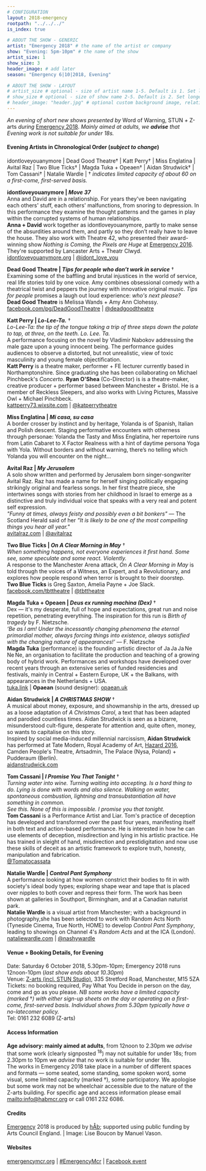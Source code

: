 ```yaml
---
# CONFIGURATION
layout: 2018-emergency
rootpath: "../../../"
is_index: true

# ABOUT THE SHOW - GENERIC
artist: "Emergency 2018" # the name of the artist or company
show: "Evening: 5pm-10pm" # the name of the show
artist_size: 1
show_size: 3
header_image: # add later
season: "Emergency 6|10|2018, Evening"

# ABOUT THE SHOW - LAYOUT
# artist_size # optional - size of artist name 1-5. Default is 1. Set longer names to lower values
# show_size # optional - size of show name 2-5. Default is 2. Set longer names to lower values
# header_image: "header.jpg" # optional custom background image, relative to current page
---
```

*An evening of short new shows presented by* Word of Warning, STUN *+* Z-arts *during* [Emergency 2018](/current/2018-emergency). *Mainly aimed at adults, we **advise** that Evening work is not suitable for under 18s.*              
          
#### Evening Artists in Chronological Order (*subject to change*)            
idontloveyouanymore | Dead Good Theatre† | Katt Perry† | Miss Englatina | Avital Raz | Two Blue Ticks† | Magda Tuka + Opeaen† | Aidan Strudwick† | Tom Cassani† | Natalie Wardle | † *indicates limited capacity of about 60 on a first-come, first-served basis.*          
           
**idontloveyouanymore | *Move 37***         
Anna and David are in a relationship. For years they've been navigating each others' stuff, each others' malfunctions, from snoring to depression. In this performance they examine the thought patterns and the games in play within the corrupted systems of human relationships.             
**Anna + David** work together as idontloveyouanymore, partly to make sense of the absurdities around them, and partly so they don’t really have to leave the house. They also work with Theatre 42, who presented their award-winning show *Nothing is Coming, the Pixels are Huge* at [Emergency 2016](/archive/2016-emergency). They're supported by Lancaster Arts + Theatr Clwyd.          
<a href="http://idontloveyouanymore.org" target="_blank">idontloveyouanymore.org</a> | <a href="http://twitter.com/idont_love_you" target="_blank">@idont_love_you</a>           
           
**Dead Good Theatre | *Tips for people who don’t work in service*** †         
Examining some of the baffling and brutal injustices in the world of service, real life stories told by one voice. Amy combines obsessional comedy with a theatrical twist and peppers the journey with innovative original music. *Tips for people* promises a laugh out loud experience: *who's next please?*          
**Dead Good Theatre** is Melissa Wands + Amy Ann Clohessy.        
<a href="http://facebook.com/pg/DeadGoodTheatre" target="_blank">facebook.com/pg/DeadGoodTheatre</a> | <a href="http://twitter.com/deadgoodtheatre" target="_blank">@deadgoodtheatre</a>           
            
**Katt Perry | *Lo-Lee-Ta.*** †         
*Lo-Lee-Ta: the tip of the tongue taking a trip of three steps down the palate to tap, at three, on the teeth. Lo. Lee. Ta.*           
A performance focusing on the novel by Vladimir Nabokov addressing the male gaze upon a young innocent being. The performance guides audiences to observe a distorted, but not unrealistic, view of toxic masculinity and young female objectification.             
**Katt Perry** is a theatre maker, performer + FE lecturer currently based in Northamptonshire. Since graduating she has been collaborating on Michael Pinchbeck's *Concerto*. **Ryan O'Shea** (Co-Director) is is a theatre-maker, creative producer + performer based between Manchester + Bristol. He is a member of Reckless Sleepers, and also works with Living Pictures, Massive Owl + Michael Pinchbeck.               
<a href="http://kattperry73.wixsite.com/kattperrytheatre" target="_blank">kattperry73.wixsite.com</a> | <a href="http://twitter.com/katperrytheatre" target="_blank">@katperrytheatre</a>         
         
**Miss Englatina | *Mi casa, su casa***         
A border crosser by instinct and by heritage, Yolanda is of Spanish, Italian and Polish descent. Staging performative encounters with otherness through personae: Yolanda the Tasty and Miss Englatina, her repertoire runs from Latin Cabaret to X Factor Realness with a hint of daytime persona Yoga with Yola. Without borders and without warning, there’s no telling which Yolanda you will encounter on the night…         
          
**Avital Raz | *My Jerusalem***         
A solo show written and performed by Jerusalem born singer-songwriter Avital Raz. Raz has made a name for herself singing politically engaging strikingly original and fearless songs. In her first theatre piece, she intertwines songs with stories from her childhood in Israel to emerge as a distinctive and truly individual voice that speaks with a very real and potent self expression.           
*"Funny at times, always feisty and possibly even a bit bonkers"* — The Scotland Herald said of her *"It is likely to be one of the most compelling things you hear all year."*             
<a href="http://avitalraz.com" target="_blank">avitalraz.com</a> | <a href="http://twitter.com/avitalraz" target="_blank">@avitalraz</a>        
              
**Two Blue Ticks | *On A Clear Morning in May*** †          
*When something happens, not everyone experiences it first hand. Some see, some speculate and some react. Violently.*          
A response to the Manchester Arena attack, *On A Clear Morning in May* is told through the voices of a Witness, an Expert, and a Revolutionary, and explores how people respond when terror is brought to their doorstep.           
**Two Blue Ticks** is Greg Saxton, Amelia Payne + Joe Slack.        
<a href="http://facebook.com/tbttheatre" target="_blank">facebook.com/tbttheatre</a> | <a href="http://twitter.com/tbttheatre" target="_blank">@tbttheatre</a>             
           
**Magda Tuka + Opeaen | *Deus ex running machina (Dex)*** †          
Dex — it's my desperate, full of hope and expectations, great run and noise repetition, penetrating everything. The inspiration for this run is *Birth of tragedy* by F. Nietzsche.               
*‘Be as I am! Under the incessantly changing phenomena the eternal primordial mother, always forcing things into existence, always satisfied with the changing nature of appearances!’* — F. Nietzsche        
**Magda Tuka** (performance) is the founding artistic director of Ja Ja Ja Ne Ne Ne, an organisation to facilitate the production and teaching of a growing body of hybrid work. Performances and workshops have developed over recent years through an extensive series of funded residencies and festivals, mainly in Central + Eastern Europe, UK + the Balkans, with appearances in the Netherlands + USA.                 
<a href="http://tuka.link" target="_blank">tuka.link</a> | **Opaean** (sound designer): <a href="http://opaean.uk" target="_blank">opaean.uk</a>            
           
**Aidan Strudwick | *A CHRISTMAS SHOW*** †         
A musical about money, exposure, and showmanship in the arts, dressed up as a loose adaptation of *A Christmas Carol*, a text that has been adapted and parodied countless times. Aidan Strudwick is seen as a bizarre, misunderstood cult-figure, desperate for attention and, quite often, money, so wants to capitalise on this story.          
Inspired by social media-induced millennial narcissism, **Aidan Strudwick** has performed at Tate Modern, Royal Academy of Art, [Hazard 2016](/archive/2016-hazard), Camden People's Theatre, Artsadmin, The Palace (Nysa, Poland) + Pudderaum (Berlin).           
<a href="http://aidanstrudwick.com" target="_blank">aidanstrudwick.com</a>          
          
**Tom Cassani | *I Promise You That Tonight*** †         
*Turning water into wine. Turning waiting into accepting. Is a hard thing to do. Lying is done with words and also silence. Walking on water, spontaneous combustion, lightning and transubstantiation all have something in common.<br>See this. None of this is impossible. I promise you that tonight.*           
**Tom Cassani** is a Performance Artist and Liar. Tom's practice of deception has developed and transformed over the past four years, manifesting itself in both text and action-based performance. He is interested in how he can use elements of deception, misdirection and lying in his artistic practice. He has trained in sleight of hand, misdirection and prestidigitation and now use these skills of deceit as an artistic framework to explore truth, honesty, manipulation and fabrication.                
<a href="http://twitter.com/Tomatocassata" target="_blank">@Tomatocassata</a>           
           
**Natalie Wardle | *Control Pant Symphony***         
A performance looking at how women constrict their bodies to fit in with society's ideal body types; exploring shape wear and tape that is placed over nipples to both  cover and repress their form. The work has been shown at galleries in Southport, Birmingham, and at a Canadian naturist park.        
**Natalie Wardle** is a visual artist from Manchester; with a background in photography,she has been selected to work with Random Acts North (Tyneside Cinema, True North, HOME) to develop *Control Pant Symphony*, leading to showings on Channel 4's *Random Acts* and at the ICA (London).           
<a href="http://nataliewardle.com" target="_blank">nataliewardle.com</a> | <a href="http://twitter.com/nashywardle" target="_blank">@nashywardle</a>           
           
#### Venue + Booking Details, for Evening           
Date: Saturday 6 October 2018, 5.30pm-10pm; Emergency 2018 runs 12noon-10pm (*last show ends about 10.30pm*)           
Venue: <a href="http://www.z-arts.org/about-us/getting-here" target="_blank">Z-arts (incl. STUN Studio)</a>, 335 Stretford Road, Manchester, M15 5ZA        
Tickets: no booking required, Pay What You Decide in person on the day, come and go as you please. *NB some works have a limited capacity (marked* †*) with either sign-up sheets on the day or operating on a first-come, first-served basis. Individual shows from 5.30pm typically have a no-latecomer policy.*       
Tel: 0161 232 6089 (Z-arts)          
         
#### Access Information       
**Age advisory: mainly aimed at adults**, from 12noon to 2.30pm we *advise* that some work (clearly signposted <sup>18</sup>) may not suitable for under 18s; from 2.30pm to 10pm we *advise* that no work is suitable for under 18s.<br>The works in Emergency 2018 take place in a number of different spaces and formats — some seated, some standing, some spoken word, some visual, some limited capacity (marked †), some participatory. We apologise but some work may not be wheelchair accessible due to the nature of the Z-arts building. For specific age and access information please email <mailto:info@habmcr.org> or call 0161 232 6086.        
          
#### Credits         
[Emergency](/hab/emergency) 2018 is produced by [hÅb](/hab); supported using public funding by Arts Council England. | Image: Lise Boucon by Manuel Vason.         
               
#### Websites           
<a href="http://emergencymcr.org" target="_blank">emergencymcr.org</a> | <a href="http://twitter.com/hashtag/EmergencyMcr" target="_blank">#EmergencyMcr</a> | <a href="http://www.facebook.com/events/271911716774296" target="_blank">Facebook event</a>

